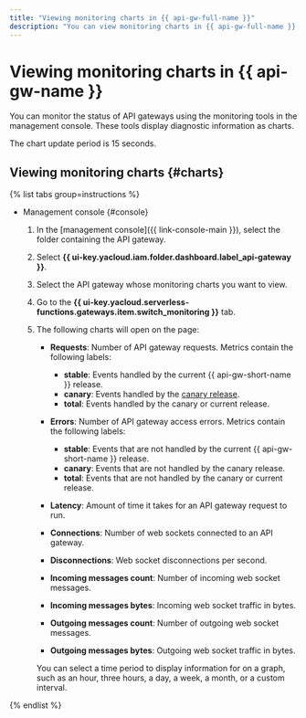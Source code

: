 ```yaml
---
title: "Viewing monitoring charts in {{ api-gw-full-name }}"
description: "You can view monitoring charts in {{ api-gw-full-name }} for such measures as the number of queries to an API gateway, number of errors accessing the API gateway, and the time of requests to the API server. To view the chart, click {{ api-gw-name }} in the folder with the API gateway you want to get details about. In the window that opens, select the API gateway that you want to view monitoring charts for."
---
```


# Viewing monitoring charts in {{ api-gw-name }}

You can monitor the status of API gateways using the monitoring tools in the management console. These tools display diagnostic information as charts.

The chart update period is 15 seconds.

## Viewing monitoring charts {#charts}

{% list tabs group=instructions %}

- Management console {#console}

   1. In the [management console]({{ link-console-main }}), select the folder containing the API gateway.
   1. Select **{{ ui-key.yacloud.iam.folder.dashboard.label_api-gateway }}**.
   1. Select the API gateway whose monitoring charts you want to view.
   1. Go to the **{{ ui-key.yacloud.serverless-functions.gateways.item.switch_monitoring }}** tab.
   1. The following charts will open on the page:

      * **Requests**: Number of API gateway requests. Metrics contain the following labels:
         * **stable**: Events handled by the current {{ api-gw-short-name }} release.
         * **canary**: Events handled by the [canary release](../concepts/extensions/canary.md).
         * **total**: Events handled by the canary or current release.
      * **Errors**: Number of API gateway access errors. Metrics contain the following labels:
         * **stable**: Events that are not handled by the current {{ api-gw-short-name }} release.
         * **canary**: Events that are not handled by the canary release.
         * **total**: Events that are not handled by the canary or current release.
      * **Latency**: Amount of time it takes for an API gateway request to run.

      * **Connections**: Number of web sockets connected to an API gateway.

      * **Disconnections**: Web socket disconnections per second.

      * **Incoming messages count**: Number of incoming web socket messages.

      * **Incoming messages bytes**: Incoming web socket traffic in bytes.

      * **Outgoing messages count**: Number of outgoing web socket messages.

      * **Outgoing messages bytes**: Outgoing web socket traffic in bytes.

      You can select a time period to display information for on a graph, such as an hour, three hours, a day, a week, a month, or a custom interval.

{% endlist %}
